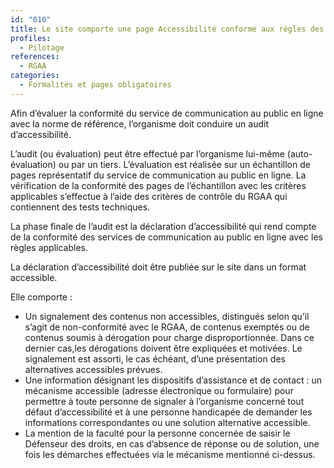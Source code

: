 ```yaml
---
id: "010"
title: Le site comporte une page Accessibilité conforme aux règles des sites publics
profiles:
  - Pilotage
references:
  - RGAA
categories:
  - Formalités et pages obligatoires
---
```


Afin d’évaluer la conformité du service de communication au public en ligne avec la norme de référence, l’organisme doit conduire un audit d’accessibilité.

L’audit (ou évaluation) peut être effectué par l’organisme lui-même (auto-évaluation) ou par un tiers. L’évaluation est réalisée sur un échantillon de pages représentatif du service de communication au public en ligne. La vérification de la conformité des pages de l’échantillon avec les critères applicables s’effectue à l’aide des critères de contrôle du RGAA qui contiennent des tests techniques.

La phase finale de l’audit est la déclaration d’accessibilité qui rend compte de la conformité des services de communication au public en ligne avec les règles applicables.

La déclaration d’accessibilité doit être publiée sur le site dans un format accessible.

Elle comporte :
* Un signalement des contenus non accessibles, distingués selon qu’il s’agit de non-conformité avec le RGAA, de contenus exemptés ou de contenus soumis à dérogation pour charge disproportionnée. Dans ce dernier cas,les dérogations doivent être expliquées et motivées. Le signalement est assorti, le cas échéant, d’une présentation des alternatives accessibles prévues.
* Une information désignant les dispositifs d’assistance et de contact : un mécanisme accessible (adresse électronique ou formulaire) pour permettre à toute personne de signaler à l’organisme concerné tout défaut d’accessibilité et à une personne handicapée de demander les informations correspondantes ou une solution alternative accessible.
* La mention de la faculté pour la personne concernée de saisir le Défenseur des droits, en cas d’absence de réponse ou de solution, une fois les démarches effectuées via le mécanisme mentionné ci-dessus.



